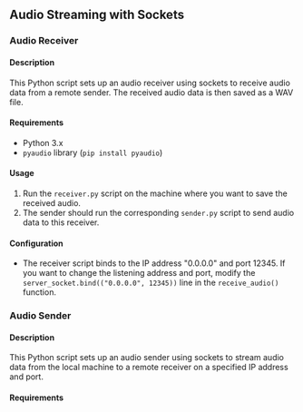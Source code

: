 ## Audio Streaming with Sockets

### Audio Receiver

#### Description

This Python script sets up an audio receiver using sockets to receive audio data from a remote sender. The received audio data is then saved as a WAV file.

#### Requirements

- Python 3.x
- `pyaudio` library (`pip install pyaudio`)

#### Usage

1. Run the `receiver.py` script on the machine where you want to save the received audio.
2. The sender should run the corresponding `sender.py` script to send audio data to this receiver.

#### Configuration

- The receiver script binds to the IP address "0.0.0.0" and port 12345. If you want to change the listening address and port, modify the `server_socket.bind(("0.0.0.0", 12345))` line in the `receive_audio()` function.

### Audio Sender

#### Description

This Python script sets up an audio sender using sockets to stream audio data from the local machine to a remote receiver on a specified IP address and port.

#### Requirements

